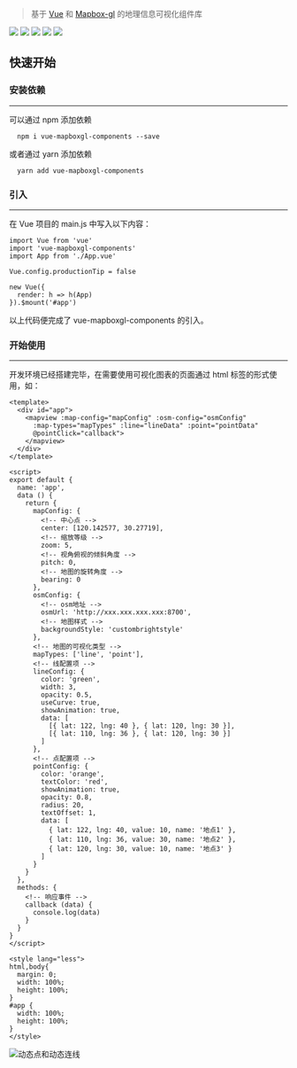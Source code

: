 >基于 [Vue](https://cn.vuejs.org/index.html) 和 [Mapbox-gl](https://www.mapbox.com/mapbox-gl-js/api/) 的地理信息可视化组件库

![](https://travis-ci.com/wupeiwen/vue-mapboxgl-components.svg?branch=master)
[![](https://img.shields.io/npm/v/vue-mapboxgl-components.svg)](https://www.npmjs.com/package/vue-mapboxgl-components)
![](https://img.shields.io/bundlephobia/min/vue-mapboxgl-components.svg)
![](https://img.shields.io/npm/dt/vue-mapboxgl-components.svg)
[![](https://img.shields.io/badge/-详细文档-green.svg)](https://wupeiwen.github.io/vue-mapboxgl-components)

## 快速开始

### 安装依赖
------
可以通过 npm 添加依赖
```
  npm i vue-mapboxgl-components --save
```
或者通过 yarn 添加依赖
```
  yarn add vue-mapboxgl-components
```

### 引入
------
在 Vue 项目的 main.js 中写入以下内容：
```
import Vue from 'vue'
import 'vue-mapboxgl-components'
import App from './App.vue'

Vue.config.productionTip = false

new Vue({
  render: h => h(App)
}).$mount('#app')
```
以上代码便完成了 vue-mapboxgl-components 的引入。

### 开始使用
------
开发环境已经搭建完毕，在需要使用可视化图表的页面通过 html 标签的形式使用，如：
```
<template>
  <div id="app">
    <mapview :map-config="mapConfig" :osm-config="osmConfig"
      :map-types="mapTypes" :line="lineData" :point="pointData"
      @pointClick="callback">
    </mapview>
  </div>
</template>

<script>
export default {
  name: 'app',
  data () {
    return {
      mapConfig: {
        <!-- 中心点 -->
        center: [120.142577, 30.27719],
        <!-- 缩放等级 -->
        zoom: 5,
        <!-- 视角俯视的倾斜角度 -->
        pitch: 0,
        <!-- 地图的旋转角度 -->
        bearing: 0
      },
      osmConfig: {
        <!-- osm地址 -->
        osmUrl: 'http://xxx.xxx.xxx.xxx:8700',
        <!-- 地图样式 -->
        backgroundStyle: 'custombrightstyle'
      },
      <!-- 地图的可视化类型 -->
      mapTypes: ['line', 'point'],
      <!-- 线配置项 -->
      lineConfig: {
        color: 'green',
        width: 3,
        opacity: 0.5,
        useCurve: true,
        showAnimation: true,
        data: [
          [{ lat: 122, lng: 40 }, { lat: 120, lng: 30 }],
          [{ lat: 110, lng: 36 }, { lat: 120, lng: 30 }]
        ]
      },
      <!-- 点配置项 -->
      pointConfig: {
        color: 'orange',
        textColor: 'red',
        showAnimation: true,
        opacity: 0.8,
        radius: 20,
        textOffset: 1,
        data: [
          { lat: 122, lng: 40, value: 10, name: '地点1' },
          { lat: 110, lng: 36, value: 30, name: '地点2' },
          { lat: 120, lng: 30, value: 10, name: '地点3' }
        ]
      }
    }
  },
  methods: {
    <!-- 响应事件 -->
    callback (data) {
      console.log(data)
    }
  }
}
</script>

<style lang="less">
html,body{
  margin: 0;
  width: 100%;
  height: 100%;
}
#app {
  width: 100%;
  height: 100%;
}
</style>
```
![动态点和动态连线](https://raw.githubusercontent.com/wupeiwen/vue-mapboxgl-components/master/public/point_line.gif "动态点和动态连线")